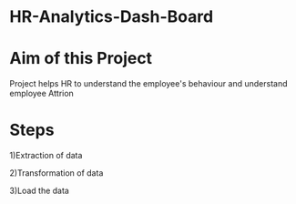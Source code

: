 # HR-Analytics-Dash-Board

# Aim of this Project
 Project helps HR to understand the employee's behaviour and understand employee Attrion

# Steps
1)Extraction of data

2)Transformation of data

3)Load the data
